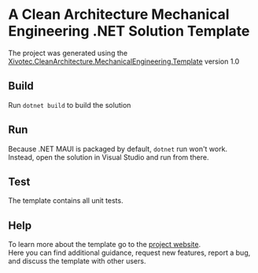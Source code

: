 # A Clean Architecture Mechanical Engineering .NET Solution Template

The project was generated using the [Xivotec.CleanArchitecture.MechanicalEngineering.Template](https://github.com/XivotecGmbH/CleanArchitecture.MechanicalEngineering) version 1.0

## Build

Run `dotnet build` to build the solution

## Run
Because .NET MAUI is packaged by default, `dotnet` run won't work.  
Instead, open the solution in Visual Studio and run from there.

## Test

The template contains all unit tests.


## Help
To learn more about the template go to the [project website](https://github.com/XivotecGmbH/CleanArchitecture.MechanicalEngineering).  
Here you can find additional guidance, request new features, report a bug, and discuss the template with other users.